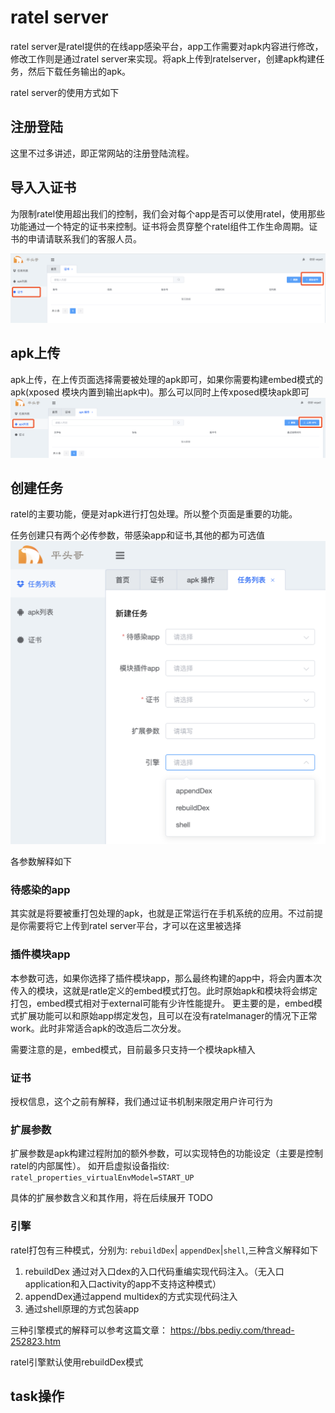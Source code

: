 # ratel server

ratel server是ratel提供的在线app感染平台，app工作需要对apk内容进行修改，修改工作则是通过ratel server来实现。将apk上传到ratelserver，创建apk构建任务，然后下载任务输出的apk。

ratel server的使用方式如下

## 注册登陆
这里不过多讲述，即正常网站的注册登陆流程。

## 导入入证书
为限制ratel使用超出我们的控制，我们会对每个app是否可以使用ratel，使用那些功能通过一个特定的证书来控制。证书将会贯穿整个ratel组件工作生命周期。证书的申请请联系我们的客服人员。

![import cerfificate img](img/2_1_import_certifite.png)

## apk上传
apk上传，在上传页面选择需要被处理的apk即可，如果你需要构建embed模式的apk(xposed 模块内置到输出apk中)。那么可以同时上传xposed模块apk即可
![upload ratel apk](img/2_2_upload_apk.png)

## 创建任务
ratel的主要功能，便是对apk进行打包处理。所以整个页面是重要的功能。

任务创建只有两个必传参数，带感染app和证书,其他的都为可选值
![create task img](img/2_3_create_task.png)

各参数解释如下
### 待感染的app
其实就是将要被重打包处理的apk，也就是正常运行在手机系统的应用。不过前提是你需要将它上传到ratel server平台，才可以在这里被选择

### 插件模块app
本参数可选，如果你选择了插件模块app，那么最终构建的app中，将会内置本次传入的模块，这就是ratle定义的embed模式打包。此时原始apk和模块将会绑定打包，embed模式相对于external可能有少许性能提升。
更主要的是，embed模式扩展功能可以和原始app绑定发包，且可以在没有ratelmanager的情况下正常work。此时非常适合apk的改造后二次分发。

需要注意的是，embed模式，目前最多只支持一个模块apk植入

### 证书
授权信息，这个之前有解释，我们通过证书机制来限定用户许可行为

### 扩展参数
扩展参数是apk构建过程附加的额外参数，可以实现特色的功能设定（主要是控制ratel的内部属性）。
如开启虚拟设备指纹: ``ratel_properties_virtualEnvModel=START_UP``

具体的扩展参数含义和其作用，将在后续展开 TODO

###  引擎
ratel打包有三种模式，分别为: ``rebuildDex``| ``appendDex``|``shell``,三种含义解释如下
1. rebuildDex 通过对入口dex的入口代码重编实现代码注入。（无入口application和入口activity的app不支持这种模式）
2. appendDex通过append multidex的方式实现代码注入
3. 通过shell原理的方式包装app

三种引擎模式的解释可以参考这篇文章： https://bbs.pediy.com/thread-252823.htm

ratel引擎默认使用rebuildDex模式

## task操作
